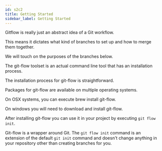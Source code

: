 ```yaml
---
id: s2c2
title: Getting Started
sidebar_label: Getting Started
---
```



Gitflow is really just an abstract idea of a Git workflow.

 This means it dictates what kind of branches to set up and how to merge them together.

 We will touch on the purposes of the branches below.

 The git-flow toolset is an actual command line tool that has an installation process.

 The installation process for git-flow is straightforward.

 Packages for git-flow are available on multiple operating systems.

 On OSX systems, you can execute brew install git-flow.

 On windows you will need to download and install git-flow.

 After installing git-flow you can use it in your project by executing `git flow init`.

 Git-flow is a wrapper around Git.
 The `git flow init` command is an extension of the default `git init` command and doesn't change anything in your repository other than creating branches for you.
